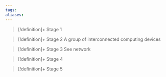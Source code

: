 ```yaml
---
tags:
aliases:
---
```


> [!definition]+ Stage 1
>

> [!definition]+ Stage 2
> A group of interconnected computing devices

> [!definition]+ Stage 3
> See network

> [!definition]+ Stage 4
>

> [!definition]+ Stage 5
>




